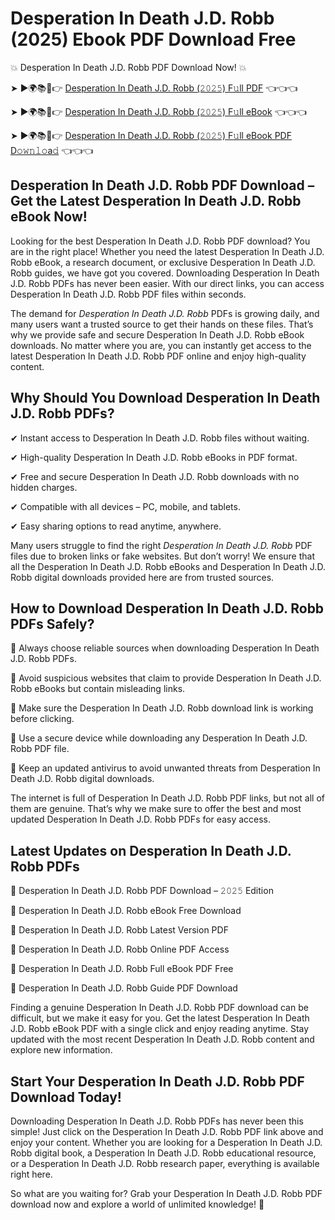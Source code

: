 # Desperation In Death J.D. Robb (2025) Ebook PDF Download Free

💥 Desperation In Death J.D. Robb PDF Download Now! 💥

➤ ►🌍📚📱👉 [Desperation In Death J.D. Robb (𝟸𝟶𝟸𝟻) F𝚞ll PDF](https://getpdf.xyz/desperation-in-death-j.d.-robb) 👈👈👈


➤ ►🌍📚📱👉 [Desperation In Death J.D. Robb (𝟸𝟶𝟸𝟻) F𝚞ll eBook](https://getpdf.xyz/desperation-in-death-j.d.-robb) 👈👈👈


➤ ►🌍📚📱👉 [Desperation In Death J.D. Robb (𝟸𝟶𝟸𝟻) F𝚞ll eBook PDF D𝚘𝚠𝚗𝚕𝚘a𝚍](https://getpdf.xyz/desperation-in-death-j.d.-robb) 👈👈👈


## Desperation In Death J.D. Robb PDF Download – Get the Latest Desperation In Death J.D. Robb eBook Now!

Looking for the best Desperation In Death J.D. Robb PDF download? You are in the right place! Whether you need the latest Desperation In Death J.D. Robb eBook, a research document, or exclusive Desperation In Death J.D. Robb guides, we have got you covered. Downloading Desperation In Death J.D. Robb PDFs has never been easier. With our direct links, you can access Desperation In Death J.D. Robb PDF files within seconds.

The demand for *Desperation In Death J.D. Robb* PDFs is growing daily, and many users want a trusted source to get their hands on these files. That’s why we provide safe and secure Desperation In Death J.D. Robb eBook downloads. No matter where you are, you can instantly get access to the latest Desperation In Death J.D. Robb PDF online and enjoy high-quality content.

## Why Should You Download Desperation In Death J.D. Robb PDFs?

✔ Instant access to Desperation In Death J.D. Robb files without waiting.

✔ High-quality Desperation In Death J.D. Robb eBooks in PDF format.

✔ Free and secure Desperation In Death J.D. Robb downloads with no hidden charges.

✔ Compatible with all devices – PC, mobile, and tablets.

✔ Easy sharing options to read anytime, anywhere.

Many users struggle to find the right *Desperation In Death J.D. Robb* PDF files due to broken links or fake websites. But don’t worry! We ensure that all the Desperation In Death J.D. Robb eBooks and Desperation In Death J.D. Robb digital downloads provided here are from trusted sources.

## How to Download Desperation In Death J.D. Robb PDFs Safely?

📌 Always choose reliable sources when downloading Desperation In Death J.D. Robb PDFs.

📌 Avoid suspicious websites that claim to provide Desperation In Death J.D. Robb eBooks but contain misleading links.

📌 Make sure the Desperation In Death J.D. Robb download link is working before clicking.

📌 Use a secure device while downloading any Desperation In Death J.D. Robb PDF file.

📌 Keep an updated antivirus to avoid unwanted threats from Desperation In Death J.D. Robb digital downloads.

The internet is full of Desperation In Death J.D. Robb PDF links, but not all of them are genuine. That’s why we make sure to offer the best and most updated Desperation In Death J.D. Robb PDFs for easy access.

## Latest Updates on Desperation In Death J.D. Robb PDFs

🔹 Desperation In Death J.D. Robb PDF Download – 𝟸𝟶𝟸𝟻 Edition

🔹 Desperation In Death J.D. Robb eBook Free Download

🔹 Desperation In Death J.D. Robb Latest Version PDF

🔹 Desperation In Death J.D. Robb Online PDF Access

🔹 Desperation In Death J.D. Robb Full eBook PDF Free

🔹 Desperation In Death J.D. Robb Guide PDF Download

Finding a genuine Desperation In Death J.D. Robb PDF download can be difficult, but we make it easy for you. Get the latest Desperation In Death J.D. Robb eBook PDF with a single click and enjoy reading anytime. Stay updated with the most recent Desperation In Death J.D. Robb content and explore new information.

## Start Your Desperation In Death J.D. Robb PDF Download Today!

Downloading Desperation In Death J.D. Robb PDFs has never been this simple! Just click on the Desperation In Death J.D. Robb PDF link above and enjoy your content. Whether you are looking for a Desperation In Death J.D. Robb digital book, a Desperation In Death J.D. Robb educational resource, or a Desperation In Death J.D. Robb research paper, everything is available right here.

So what are you waiting for? Grab your Desperation In Death J.D. Robb PDF download now and explore a world of unlimited knowledge! 🚀